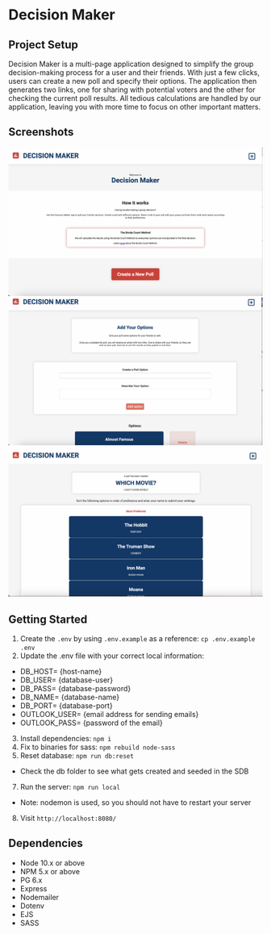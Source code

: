 # Decision Maker

## Project Setup

Decision Maker is a multi-page application designed to simplify the group decision-making process for a user and their friends. With just a few clicks, users can create a new poll and specify their options. The application then generates two links, one for sharing with potential voters and the other for checking the current poll results. All tedious calculations are handled by our application, leaving you with more time to focus on other important matters.

## Screenshots

![Homepage](https://github.com/tmackinnon/decision-maker/blob/tm-styling-updates/docs/Home.png?raw=true)
![Add Option](https://github.com/tmackinnon/decision-maker/blob/tm-styling-updates/docs/Add-option.png?raw=true)
![Homepage](https://github.com/tmackinnon/decision-maker/blob/tm-styling-updates/docs/Vote.png?raw=true)

## Getting Started

1. Create the `.env` by using `.env.example` as a reference: `cp .env.example .env`
2. Update the .env file with your correct local information:
  - DB_HOST= {host-name}
  - DB_USER= {database-user}
  - DB_PASS= {database-password}
  - DB_NAME= {database-name}
  - DB_PORT= {database-port}
  - OUTLOOK_USER= {email address for sending emails}
  - OUTLOOK_PASS= {password of the email}
3. Install dependencies: `npm i`
4. Fix to binaries for sass: `npm rebuild node-sass`
5. Reset database: `npm run db:reset`
  - Check the db folder to see what gets created and seeded in the SDB
7. Run the server: `npm run local`
  - Note: nodemon is used, so you should not have to restart your server
8. Visit `http://localhost:8080/`


## Dependencies

- Node 10.x or above
- NPM 5.x or above
- PG 6.x
- Express
- Nodemailer
- Dotenv
- EJS
- SASS
